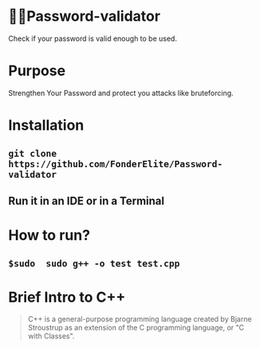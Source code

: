 # 👨‍⚖️Password-validator
Check if your password is valid enough to be used.

# Purpose
Strengthen Your Password and protect you attacks like bruteforcing.

# Installation
## ```git clone https://github.com/FonderElite/Password-validator```
## Run it in an IDE or in a Terminal

# How to run?
## ```$sudo  sudo g++ -o test test.cpp```

# Brief Intro to C++
> C++ is a general-purpose programming language 
> created by Bjarne Stroustrup as an extension of the 
> C programming language, or "C with Classes".
